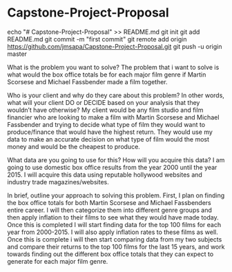 # Capstone-Project-Proposal
echo "# Capstone-Project-Proposal" >> README.md
git init
git add README.md
git commit -m "first commit"
git remote add origin https://github.com/jmsapa/Capstone-Project-Proposal.git
git push -u origin master

What is the problem you want to solve?
The problem that i want to solve is what would the box office totals be for each major film genre if Martin Scorsese and Michael Fassbender made a film together.

Who is your client and why do they care about this problem? In other words, what will your client DO or DECIDE based on your analysis that they wouldn’t have otherwise?
My client would be any film studio and film financier who are looking to make a film with Martin Scorsese and Michael Fassbender and trying to decide what type of film they would want to produce/finance that would have the highest return. They would use my data to make an accurate decision on what type of film would the most money and would be the cheapest to produce.

What data are you going to use for this? How will you acquire this data?
I am going to use domestic box office results from the year 2000 until the year 2015. I will acquire this data using reputable hollywood websites and industry trade magazines/websites.

In brief, outline your approach to solving this problem.
First, I plan on finding the box office totals for both Martin Scorsese and Michael Fassbenders entire career. I will then categorize them into different genre groups and then apply inflation to their films to see what they would have made today. Once this is completed I will start finding data for the top 100 films for each year from 2000-2015. I will also apply inflation rates to these films as well. Once this is complete i will then start comparing data from my two subjects and compare their returns to the top 100 films for the last 15 years, and work towards finding out the different box office totals that they can expect to generate for each major film genre.

